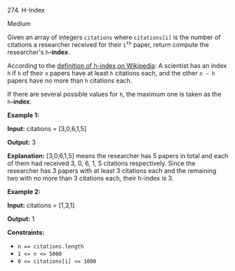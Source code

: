 ﻿274\. H-Index

Medium

Given an array of integers `citations` where `citations[i]` is the number of citations a researcher received for their <code>i<sup>th</sup></code> paper, return compute the researcher's `h`**\-index**.

According to the [definition of h-index on Wikipedia](https://en.wikipedia.org/wiki/H-index): A scientist has an index `h` if `h` of their `n` papers have at least `h` citations each, and the other `n − h` papers have no more than `h` citations each.

If there are several possible values for `h`, the maximum one is taken as the `h`**\-index**.

**Example 1:**

**Input:** citations = \[3,0,6,1,5\]

**Output:** 3

**Explanation:** \[3,0,6,1,5\] means the researcher has 5 papers in total and each of them had received 3, 0, 6, 1, 5 citations respectively. Since the researcher has 3 papers with at least 3 citations each and the remaining two with no more than 3 citations each, their h-index is 3. 

**Example 2:**

**Input:** citations = \[1,3,1\]

**Output:** 1 

**Constraints:**

*   `n == citations.length`
*   `1 <= n <= 5000`
*   `0 <= citations[i] <= 1000`